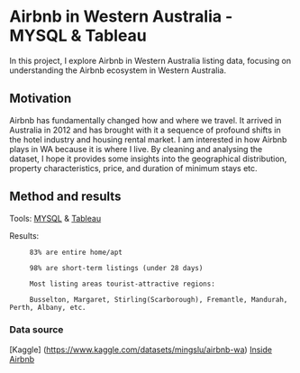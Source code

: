 # Airbnb in Western Australia - MYSQL & Tableau 

In this project, I explore Airbnb in Western Australia listing data, focusing on understanding the Airbnb ecosystem in Western Australia. 

## Motivation

Airbnb has fundamentally changed how and where we travel. It arrived in Australia in 2012 and has brought with it a sequence of profound shifts
in the hotel industry and housing rental market. I am interested in how Airbnb plays in WA because it is where I live. 
By cleaning and analysing the dataset, I hope it provides some insights into the geographical distribution, property characteristics, price, and
duration of minimum stays etc. 

## Method and results

Tools: [MYSQL](https://github.com/ming-shan-lu/WA-airbnb/blob/main/airbnb_wa.sql) & [Tableau](https://public.tableau.com/views/WA_airbnb/Dashboard1?:language=en-US&:display_count=n&:origin=viz_share_link)
 
Results:


         83% are entire home/apt

         98% are short-term listings (under 28 days)
      
         Most listing areas tourist-attractive regions: 
         
         Busselton, Margaret, Stirling(Scarborough), Fremantle, Mandurah, Perth, Albany, etc.
                                                                                      

### Data source
[Kaggle] (https://www.kaggle.com/datasets/mingslu/airbnb-wa)
[Inside Airbnb](http://insideairbnb.com/get-the-data)

